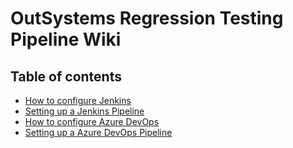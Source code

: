 # OutSystems Regression Testing Pipeline Wiki

## Table of contents

- [How to configure Jenkins](How-to-configure-Jenkins)
- [Setting up a Jenkins Pipeline](Setting-up-Jenkins-pipeline)
- [How to configure Azure DevOps](How-to-configure-Azure-DevOps)
- [Setting up a Azure DevOps Pipeline](Setting-up-Azure-DevOps-pipeline)